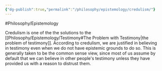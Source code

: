 ```yaml
---
{"dg-publish":true,"permalink":"/philosophy/epistemology/credulism/"}
---
```



#Philosophy/Epistemology 

Credulism is one of the the solutions to the [[Philosophy/Epistemology/Testimony#The Problem with Testimony\|the problem of testimony]]. According to credulism, we are justified in believing in testimony even when we do not have epistemic grounds to do so. This is generally taken to be the common sense view, since most of us assume by default that we can believe in other people's testimony unless they have provided us with a reason to distrust them.
